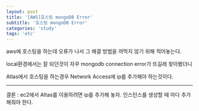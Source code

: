 ```yaml
---
layout: post
title: '[AWS]호스팅 mongoDB Error'
subtitle: '호스팅 mongoDB Error'
categories: 'study'
tags: 'etc'
---
```


aws에 호스팅을 하는데 오류가 나서 그 해결 방법을 까먹지 않기 위해 적어놓는다.

local환경에서는 잘 되던것이 자꾸 mongodb connection error가 뜨길래 찾아봤더니 

Atlas에서 호스팅을 하는경우 Network Access에 ip를 추가해야 하는것이다. 

---

결론 : ec2에서 Altas를 이용하려면 ip를 추가해 놓자. 인스턴스를 생성할 때 마다 추가해줘야 한다.

